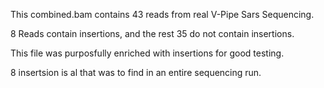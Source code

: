 This combined.bam contains 43 reads from
real V-Pipe Sars Sequencing.

8 Reads contain insertions, and the rest 35
do not contain insertions.

This file was purposfully enriched with insertions
for good testing.

8 insertsion is al that was to find in an entire sequencing run.
